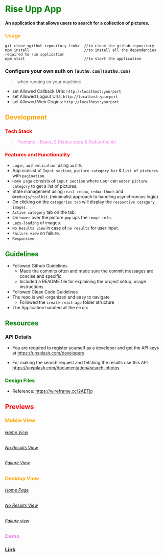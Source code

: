 # <span style="color: green;"> Rise Upp App</span>

#### An application that allows users to search for a collection of pictures.

### <span style="color: orange;"> Usage</span>

```
git clone <github repository link>  //to clone the github repository
npm install                         //to install all the dependencies required to run application
npm start                           //to start the application
```
### Configure your own auth on `[auth0.com](auth0.com)`

> when running on your machine:
  - set Allowed Callback Urls: `http://localhost:yourport`
  - set Allowed Logout Urls: `http://localhost:yourport`
  - set Allowed Web Origins: `http://localhost:yourport`

## <span style="color: Orange;"> Development</span>

### <span style="color: red;"> Tech Stack</span>

> <span style="color: violet;">Frontend - ReactJS (Redux store & Redux-thunk)</span>

### <span style="color: red;"> Features and Functionality</span>

- `Login`, `authentication` using `auth0`.
- App consist of `Input section`, `picture category bar` & `list of pictures` with `pagination`. 
- `Home page` consists of `input Section` where user can `enter picture category` to get a list of pictures.
- State management using `react-redux`, `redux-thunk` and `@reduxjs/toolkit`. (minimalist approach to handling asynchronous logic).
- On clicking on the `categories tab` will display the `respective category images`.
- `Active category` tab on the tab.
- On `hover` over the picture `pop` ups the `image info`.
- `Lazy-loading` of images.
- `No Results view` in case of `no results` for user input.
- `Failure view` on failure.
- `Responsive`

## <span style="color: Green;"> Guidelines</span>

- Followed Github Guidelines
  - Made the commits often and made sure the commit messages are concise and specific.
  - Included a README file for explaining the project setup, usage instructions.
- Followed Clean Code Guidelines
- The repo is well-organized and easy to navigate
  - Followed the `create-react-app` folder structure
- The Application handled all the errors

## <span style="color: Green;"> Resources </span>

### API Details

- You are required to register yourself as a developer and get the API keys at https://unsplash.com/developers

- For making the search request and fetching the results use this API https://unsplash.com/documentation#search-photos

### <span style="color: Green;"> Design Files </span>

- Reference: https://wireframe.cc/2AETjp

## <span style="color: Red;">Previews</span>

### <span style="color: Orange;"> Mobile View</span>

###### [Home View](https://res.cloudinary.com/dx8csuvrh/image/upload/v1704536303/riseup/Screenshot_421_vfx9hz.png)

###### [No Results View](https://res.cloudinary.com/dx8csuvrh/image/upload/v1704536302/riseup/Screenshot_422_e6msln.png)

###### [Failure View](https://res.cloudinary.com/dx8csuvrh/image/upload/v1704536302/riseup/Screenshot_423_j0dqh3.png)

### <span style="color: Orange;"> Desktop View</span>

###### [Home Page](https://res.cloudinary.com/dx8csuvrh/image/upload/v1704528606/riseup/home-page.png)

###### [No Results View](https://res.cloudinary.com/dx8csuvrh/image/upload/v1704528603/riseup/no-results-view.png)

###### [Failure view](https://res.cloudinary.com/dx8csuvrh/image/upload/v1704528604/riseup/failure-view.png)

### <span style="color: violet;">Demo</span>

### [Link](https://rise-upp-search-app.vercel.app/)
